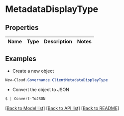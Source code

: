 # MetadataDisplayType
## Properties

Name | Type | Description | Notes
------------ | ------------- | ------------- | -------------

## Examples

- Create a new object
```powershell
New-Cloud.Governance.ClientMetadataDisplayType 
```

- Convert the object to JSON
```powershell
$ | Convert-ToJSON
```


[[Back to Model list]](../README.md#documentation-for-models) [[Back to API list]](../README.md#documentation-for-api-endpoints) [[Back to README]](../README.md)

